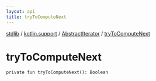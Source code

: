 ```yaml
---
layout: api
title: tryToComputeNext
---
```

[stdlib](../../index.html) / [kotlin.support](../index.html) / [AbstractIterator](index.html) / [tryToComputeNext](tryToComputeNext.html)

# tryToComputeNext

```
private fun tryToComputeNext(): Boolean
```
